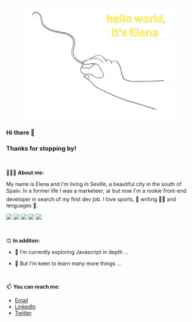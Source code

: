 <p align ="center">
<img src="./images/github-profile.gif" width="400" heigth="200"/>
</p>

### **Hi there** 👋

### **Thanks for stopping by!**

<br />

👩🏼‍💻 **About me:**

My name is Elena and I'm living in Seville, a beautiful city in the south of Spain. In a former life I was a marketeer, 📊 but now I'm a rookie front-end developer in search of my first dev job. I love sports, 🏀 writing ✍🏻 and lenguages 💬.

<img src="https://img.shields.io/badge/html5%20-%23E34F26.svg?&style=flat&logo=html5&logoColor=white"/> <img src="https://img.shields.io/badge/css3%20-%231572B6.svg?&style=flat&logo=css3&logoColor=white"/> <img src="https://img.shields.io/badge/SASS%20-hotpink.svg?&style=flat&logo=SASS&logoColor=white"/>
<img src="https://img.shields.io/badge/javascript%20-%23323330.svg?&style=flat&logo=javascript&logoColor=%23F7DF1E"/> <img src="https://img.shields.io/badge/react%20-%2320232a.svg?&style=flat&logo=react&logoColor=%2361DAFB"/>

<br />

🙃 **In additon:**

- 🔭 I’m currently exploring Javascript in depth ...
- 🌱 But I'm keen to learn many more things ...

  <br />

📫 **You can reach me:**

- [Email](mailto:elena.valenzuela.guerrero@gmail.com)
- [LinkedIn](https://www.linkedin.com/in/elena-valenzuela-guerrero/)
- [Twitter](https://twitter.com/elevalgue)

